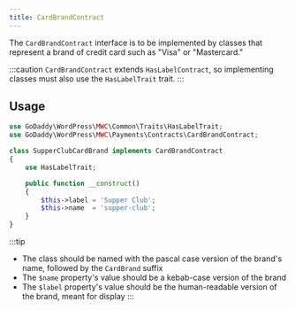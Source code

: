 ```yaml
---
title: CardBrandContract
---
```


The `CardBrandContract` interface is to be implemented by classes that represent a brand of credit card such as "Visa" or "Mastercard."

:::caution
`CardBrandContract` extends `HasLabelContract`, so implementing classes must also use the `HasLabelTrait` trait.
:::

## Usage
```php
use GoDaddy\WordPress\MWC\Common\Traits\HasLabelTrait;
use GoDaddy\WordPress\MWC\Payments\Contracts\CardBrandContract;

class SupperClubCardBrand implements CardBrandContract
{
    use HasLabelTrait;

    public function __construct()
    {
        $this->label = 'Supper Club';
        $this->name  = 'supper-club';
    }
}
```
:::tip
* The class should be named with the pascal case version of the brand's name, followed by the `CardBrand` suffix
* The `$name` property's value should be a kebab-case version of the brand
* The `$label` property's value should be the human-readable version of the brand, meant for display
:::